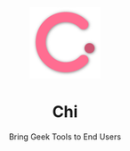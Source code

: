 <div align="center">
  <img src="assets/logo.png" width="128px">
  <h1>Chi</h1>
  Bring Geek Tools to End Users
</div>
